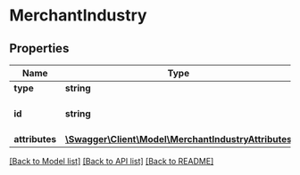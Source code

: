 # MerchantIndustry

## Properties
Name | Type | Description | Notes
------------ | ------------- | ------------- | -------------
**type** | **string** |  | [optional] 
**id** | **string** | Merchant-industry&#x60;s ID | [optional] 
**attributes** | [**\Swagger\Client\Model\MerchantIndustryAttributes**](MerchantIndustryAttributes.md) |  | [optional] 

[[Back to Model list]](../README.md#documentation-for-models) [[Back to API list]](../README.md#documentation-for-api-endpoints) [[Back to README]](../README.md)


